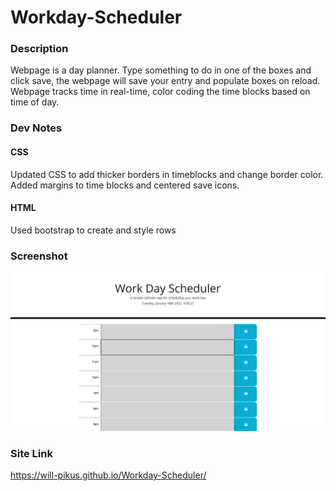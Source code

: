 # Workday-Scheduler

### Description
Webpage is a day planner. Type something to do in one of the boxes and click save, the webpage will save your entry and populate boxes on reload. Webpage tracks time in real-time, color coding the time blocks based on time of day.

### Dev Notes
#### CSS
Updated CSS to add thicker borders in timeblocks and change border color. Added margins to time blocks and centered save icons.
#### HTML
Used bootstrap to create and style rows

### Screenshot
![Webpage Screenshot](/Assets/workday-scheduler.JPG)

### Site Link
https://will-pikus.github.io/Workday-Scheduler/